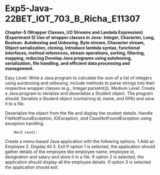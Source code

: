 # Exp5-Java-22BET_IOT_703_B_Richa_E11307

**Chapter-5  (Wrapper Classes, I/O Streams and Lambda Expression)(Experiment 5)	Use of wrapper classes in Java- Integer, Character, Long, Boolean. Autoboxing and Unboxing. Byte stream, Character stream, Object serialization, cloning. Introduce lambda syntax, functional interfaces, method references, stream operations, sorting, filtering, mapping, reducing
	Develop Java programs using autoboxing, serialization, file handling, and efficient data processing and management.**


Easy Level:
Write a Java program to calculate the sum of a list of integers using autoboxing and unboxing. Include methods to parse strings into their respective wrapper classes (e.g., Integer.parseInt()).
		Medium Level:
Create a Java program to serialize and deserialize a Student object. The program should:
Serialize a Student object (containing id, name, and GPA) and save it to a file.

Deserialize the object from the file and display the student details.
Handle FileNotFoundException, IOException, and ClassNotFoundException using exception handling.

		Hard Level:
Create a menu-based Java application with the following options. 1.Add an Employee 2. Display All 3. Exit If option 1 is selected, the application should gather details of the employee like employee name, employee id, designation and salary and store it in a file. If option 2 is selected, the application should display all the employee details. If option 3 is selected the application should exit.
